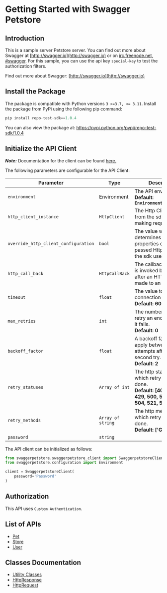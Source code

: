 
# Getting Started with Swagger Petstore

## Introduction

This is a sample server Petstore server.  You can find out more about Swagger at [http://swagger.io](http://swagger.io) or on [irc.freenode.net, #swagger](http://swagger.io/irc/).  For this sample, you can use the api key `special-key` to test the authorization filters.

Find out more about Swagger: [http://swagger.io](http://swagger.io)

## Install the Package

The package is compatible with Python versions `3 >=3.7, <= 3.11`.
Install the package from PyPi using the following pip command:

```python
pip install repo-test-sdk==1.0.4
```

You can also view the package at:
https://pypi.python.org/pypi/repo-test-sdk/1.0.4

## Initialize the API Client

**_Note:_** Documentation for the client can be found [here.](https://www.github.com/sdks-io/pyhton/tree/1.0.4/doc/client.md)

The following parameters are configurable for the API Client:

| Parameter | Type | Description |
|  --- | --- | --- |
| `environment` | Environment | The API environment. <br> **Default: `Environment.PRODUCTION`** |
| `http_client_instance` | `HttpClient` | The Http Client passed from the sdk user for making requests |
| `override_http_client_configuration` | `bool` | The value which determines to override properties of the passed Http Client from the sdk user |
| `http_call_back` | `HttpCallBack` | The callback value that is invoked before and after an HTTP call is made to an endpoint |
| `timeout` | `float` | The value to use for connection timeout. <br> **Default: 60** |
| `max_retries` | `int` | The number of times to retry an endpoint call if it fails. <br> **Default: 0** |
| `backoff_factor` | `float` | A backoff factor to apply between attempts after the second try. <br> **Default: 2** |
| `retry_statuses` | `Array of int` | The http statuses on which retry is to be done. <br> **Default: [408, 413, 429, 500, 502, 503, 504, 521, 522, 524]** |
| `retry_methods` | `Array of string` | The http methods on which retry is to be done. <br> **Default: ['GET', 'PUT']** |
| `password` | `string` |  |

The API client can be initialized as follows:

```python
from swaggerpetstore.swaggerpetstore_client import SwaggerpetstoreClient
from swaggerpetstore.configuration import Environment

client = SwaggerpetstoreClient(
    password='Password'
)
```

## Authorization

This API uses `Custom Authentication`.

## List of APIs

* [Pet](https://www.github.com/sdks-io/pyhton/tree/1.0.4/doc/controllers/pet.md)
* [Store](https://www.github.com/sdks-io/pyhton/tree/1.0.4/doc/controllers/store.md)
* [User](https://www.github.com/sdks-io/pyhton/tree/1.0.4/doc/controllers/user.md)

## Classes Documentation

* [Utility Classes](https://www.github.com/sdks-io/pyhton/tree/1.0.4/doc/utility-classes.md)
* [HttpResponse](https://www.github.com/sdks-io/pyhton/tree/1.0.4/doc/http-response.md)
* [HttpRequest](https://www.github.com/sdks-io/pyhton/tree/1.0.4/doc/http-request.md)

